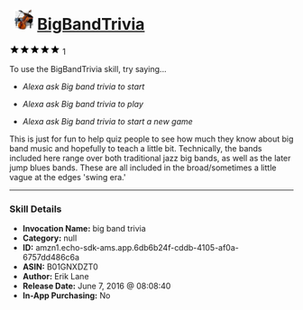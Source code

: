 # &nbsp;<img src="skill_icon" alt="BigBandTrivia icon" width="36"> [BigBandTrivia](http://alexa.amazon.com/#skills/amzn1.echo-sdk-ams.app.6db6b24f-cddb-4105-af0a-6757dd486c6a)
![5 stars](../../images/ic_star_black_18dp_1x.png)![5 stars](../../images/ic_star_black_18dp_1x.png)![5 stars](../../images/ic_star_black_18dp_1x.png)![5 stars](../../images/ic_star_black_18dp_1x.png)![5 stars](../../images/ic_star_black_18dp_1x.png) 1

To use the BigBandTrivia skill, try saying...

* *Alexa ask Big band trivia to start*

* *Alexa ask Big band trivia to play*

* *Alexa ask Big band trivia to start a new game*

This is just for fun to help quiz people to see how much they know about big band music and hopefully to teach a little bit. Technically, the bands included here range over both traditional jazz big bands, as well as the later jump blues bands. These are all included in the broad/sometimes a little vague at the edges 'swing era.'

***

### Skill Details

* **Invocation Name:** big band trivia
* **Category:** null
* **ID:** amzn1.echo-sdk-ams.app.6db6b24f-cddb-4105-af0a-6757dd486c6a
* **ASIN:** B01GNXDZT0
* **Author:** Erik Lane
* **Release Date:** June 7, 2016 @ 08:08:40
* **In-App Purchasing:** No
